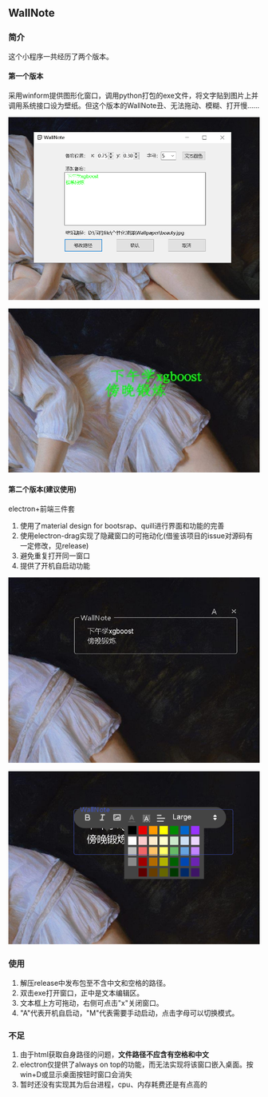 ## WallNote

### 简介

这个小程序一共经历了两个版本。

#### 第一个版本

采用winform提供图形化窗口，调用python打包的exe文件，将文字贴到图片上并调用系统接口设为壁纸。但这个版本的WallNote丑、无法拖动、模糊、打开慢……

![](./1.1.png)

![](./1.2.png)

#### 第二个版本(建议使用)

electron+前端三件套

1. 使用了material design for bootsrap、quill进行界面和功能的完善
2. 使用electron-drag实现了隐藏窗口的可拖动化(借鉴该项目的issue对源码有一定修改，见release)
3. 避免重复打开同一窗口
4. 提供了开机自启动功能

![](./2.1.png)

![](./2.2.png)

### 使用

1. 解压release中发布包至不含中文和空格的路径。
2. 双击exe打开窗口，正中是文本编辑区。
3. 文本框上方可拖动，右侧可点击"x"关闭窗口。
4. "A"代表开机自启动，"M"代表需要手动启动，点击字母可以切换模式。

### 不足

1. 由于html获取自身路径的问题，**文件路径不应含有空格和中文**
2. electron仅提供了always on top的功能，而无法实现将该窗口嵌入桌面。按win+D或显示桌面按钮时窗口会消失
3. 暂时还没有实现其为后台进程，cpu、内存耗费还是有点高的

